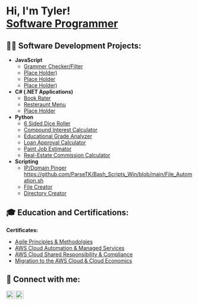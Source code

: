 <h1>Hi, I'm Tyler! <br/><a href="https://github.com/ParseTK">Software Programmer</a></h1>

<h2>👨‍💻 Software Development Projects:</h2>

- <b>JavaScript</b>
  - [Grammer Checker/Filter](https://github.com/ParseTK/JS_practice/blob/main/JS_grammarChecker.js)
  - [Place Holder)]()
  - [Place Holder]()
  - [Place Holder)]()
- <b>C# (.NET Applications)</b>
  - [Book Rater](https://github.com/ParseTK/C_Sharp_Projects/tree/main/Object_Methods_SET_GET_Practice)
  - [Resteraunt Menu](https://github.com/ParseTK/C_Sharp_Projects/tree/main/Inheritance_Practice)
  - [Place Holder]()
- <b>Python</b>
  - [6 Sided Dice Roller](https://github.com/ParseTK/pythonProjects/blob/main/Dice_Roller.py)
  - [Compound Interest Calculator](https://github.com/ParseTK/pythonProjects/blob/main/Compound_Loop.py)
  - [Educational Grade Analyzer](https://github.com/ParseTK/pythonProjects/blob/main/Grade_Analyzer.py)
  - [Loan Approval Calculator](https://github.com/ParseTK/pythonProjects/blob/main/Loan_Approval.py)
  - [Paint Job Estimator](https://github.com/ParseTK/pythonProjects/blob/main/Paint%20Job.py)
  - [Real-Estate Commission Calculator](https://github.com/ParseTK/pythonProjects/blob/main/RE-Analyzer.py)
- <b>Scripting</b>
  - [IP/Domain Pinger](https://github.com/ParseTK/Bash_Scripts_Win/blob/main/ping_automation.sh) https://github.com/ParseTK/Bash_Scripts_Win/blob/main/File_Automation.sh
  - [File Creator](https://github.com/ParseTK/Bash_Scripts_Win/blob/main/File_Automation.sh)
  - [Directory Creator](https://github.com/ParseTK/Bash_Scripts_Win/blob/main/Create_Directory_Automation.sh)
<h2> 🎓 Education and Certifications:</h2>

<b>Certificates:</b>

- [Agile Principles & Methodolgies](https://github.com/user-attachments/assets/49e73d34-6d5b-4d1a-a196-8a55dc3864aa)
- [AWS Cloud Automation & Managed Services](https://github.com/user-attachments/assets/6695014e-79c6-47a3-9798-9b955faf55a6)
- [AWS Cloud Shared Responsibility & Compliance](https://github.com/user-attachments/assets/8fc42878-32d6-45d2-8d3e-5994baea5170)
- [Migration to the AWS Cloud & Cloud Economics](https://github.com/user-attachments/assets/12432ee7-33ff-4784-89a9-42b3a1b79528)

 

<h2> 🤳 Connect with me:</h2>


[<img align="left" alt="Tyler| LinkedIn" width="22px" src="https://cdn.jsdelivr.net/npm/simple-icons@3.13.0/icons/lineageos.svg" />][linkedin]

[<img align="left" alt="Tyler| Website" width="22px" src="https://cdn.jsdelivr.net/npm/simple-icons@3.13.0/icons/opera.svg" />][Website]


[Website]: https://parsetk.github.io/portfolio/
[linkedin]: www.linkedin.com/in/parsetk


